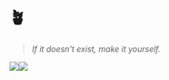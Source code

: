 # 🪴

> *If it doesn't exist, make it yourself.*

<div style="display:inline-flex;">
<img src="https://grs.hoshiiro.vercel.app/api/top-langs/?username=hoshiiro&hide=mcfunction&layout=compact">

<img src="https://grs.hoshiiro.vercel.app/api/wakatime?username=shiro&api_domain=wakapi.dev">
</div>
